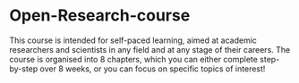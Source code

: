# Open-Research-course
This course is intended for self-paced learning, aimed at academic researchers and scientists in any field and at any stage of their careers. The course is organised into 8 chapters, which you can either complete step-by-step over 8 weeks, or you can focus on specific topics of interest!
